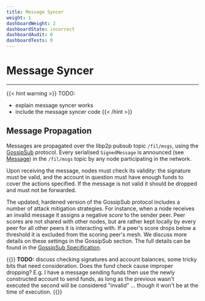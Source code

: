 ```yaml
---
title: Message Syncer
weight: 1
dashboardWeight: 2
dashboardState: incorrect
dashboardAudit: 0
dashboardTests: 0
---
```


# Message Syncer
---

{{< hint warning >}}
TODO:

- explain message syncer works
- include the message syncer code
{{< /hint >}}


## Message Propagation

Messages are propagated over the libp2p pubsub topic `/fil/msgs`, using the [GossipSub](https://github.com/libp2p/specs/tree/master/pubsub/gossipsub) protocol. Every serialised `SignedMessage` is announced (see [Message](message)) in the `/fil/msgs` topic by any node participating in the network.

Upon receiving the message, nodes must check its validity: the signature must be valid, and the account in question must have enough funds to cover the actions specified. If the message is not valid it should be dropped and must not be forwarded.

The updated, hardened version of the GossipSub protocol includes a number of attack mitigation strategies. For instance, when a node receives an invalid message it assigns a negative _score_ to the sender peer. Peer scores are not shared with other nodes, but are rather kept locally by every peer for all other peers it is interacting with. If a peer's score drops below a threshold it is excluded from the scoring peer's mesh. We discuss more details on these settings in the GossipSub section. The full details can be found in the [GossipSub Specification](https://github.com/libp2p/specs/tree/master/pubsub/gossipsub).

{{<hint warning>}}
**TODO:** discuss checking signatures and account balances, some tricky bits that need consideration. Does the fund check cause improper dropping? E.g. I have a message sending funds then use the newly constructed account to send funds, as long as the previous wasn't executed the second will be considered "invalid" ... though it won't be at the time of execution.
{{</hint>}}